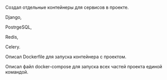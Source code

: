 Cоздал отдельные контейнеры для сервисов в проекте.

Django,

PostrgeSQL,

Redis,

Celery.

Описал Dockerfile для запуска контейнера с проектом.

Описал файл docker-compose для запуска всех частей проекта единой командой.
